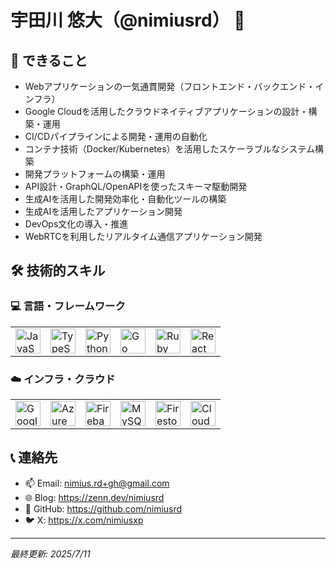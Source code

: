 # 宇田川 悠大（@nimiusrd） 👋

## 🚀 できること

- Webアプリケーションの一気通貫開発（フロントエンド・バックエンド・インフラ）
- Google Cloudを活用したクラウドネイティブアプリケーションの設計・構築・運用
- CI/CDパイプラインによる開発・運用の自動化
- コンテナ技術（Docker/Kubernetes）を活用したスケーラブルなシステム構築
- 開発プラットフォームの構築・運用
- API設計・GraphQL/OpenAPIを使ったスキーマ駆動開発
- 生成AIを活用した開発効率化・自動化ツールの構築
- 生成AIを活用したアプリケーション開発
- DevOps文化の導入・推進
- WebRTCを利用したリアルタイム通信アプリケーション開発

## 🛠️ 技術的スキル

### 💻 言語・フレームワーク
| | | | | | |
|---|---|---|---|---|---|
| <img src="https://cdn.jsdelivr.net/gh/devicons/devicon/icons/javascript/javascript-original.svg" width="40" height="40" alt="JavaScript" title="JavaScript" /> | <img src="https://cdn.jsdelivr.net/gh/devicons/devicon/icons/typescript/typescript-original.svg" width="40" height="40" alt="TypeScript" title="TypeScript" /> | <img src="https://cdn.jsdelivr.net/gh/devicons/devicon/icons/python/python-original.svg" width="40" height="40" alt="Python" title="Python" /> | <img src="https://cdn.jsdelivr.net/gh/devicons/devicon/icons/go/go-original.svg" width="40" height="40" alt="Go" title="Go" /> | <img src="https://cdn.jsdelivr.net/gh/devicons/devicon/icons/ruby/ruby-original.svg" width="40" height="40" alt="Ruby" title="Ruby" /> | <img src="https://cdn.jsdelivr.net/gh/devicons/devicon/icons/react/react-original.svg" width="40" height="40" alt="React" title="React" /> | <img src="https://cdn.jsdelivr.net/gh/devicons/devicon/icons/nextjs/nextjs-line.svg" width="40" height="40" alt="Next.js" title="Next.js" /> | <img src="https://cdn.jsdelivr.net/gh/devicons/devicon/icons/vuejs/vuejs-original.svg" width="40" height="40" alt="Vue.js" title="Vue.js" /> | <img src="https://cdn.jsdelivr.net/gh/devicons/devicon/icons/rails/rails-original-wordmark.svg" width="40" height="40" alt="Rails" title="Rails" /> | <img src="https://cdn.jsdelivr.net/gh/devicons/devicon/icons/flask/flask-original-wordmark.svg" width="40" height="40" alt="Flask" title="Flask" /> | <img src="https://cdn.jsdelivr.net/gh/devicons/devicon/icons/fastapi/fastapi-original.svg" width="40" height="40" alt="FastAPI" title="FastAPI" /> |

### ☁️ インフラ・クラウド
| | | | | | |
|---|---|---|---|---|---|
| <img src="https://cdn.jsdelivr.net/gh/devicons/devicon/icons/googlecloud/googlecloud-original.svg" width="40" height="40" alt="Google Cloud" title="Google Cloud" /> | <img src="https://cdn.jsdelivr.net/gh/devicons/devicon/icons/azure/azure-original.svg" width="40" height="40" alt="Azure" title="Azure" /> | <img src="https://cdn.jsdelivr.net/gh/devicons/devicon/icons/firebase/firebase-original.svg" width="40" height="40" alt="Firebase" title="Firebase" /> | <img src="https://cdn.jsdelivr.net/gh/devicons/devicon/icons/mysql/mysql-original.svg" width="40" height="40" alt="MySQL" title="MySQL" /> | <img src="https://icon.icepanel.io/GCP/svg/Firestore.svg" width="40" height="40" alt="Firestore" title="Firestore" /> | <img src="https://icon.icepanel.io/GCP/svg/Cloud-Storage.svg" width="40" height="40" alt="Cloud Storage" title="Cloud Storage" /> | <img src="https://cdn.jsdelivr.net/gh/devicons/devicon/icons/graphql/graphql-plain.svg" width="40" height="40" alt="GraphQL" title="GraphQL" /> | <img src="https://cdn.jsdelivr.net/gh/devicons/devicon/icons/openapi/openapi-original.svg" width="40" height="40" alt="OpenAPI" title="OpenAPI" /> | <img src="https://cdn.jsdelivr.net/gh/devicons/devicon/icons/docker/docker-original.svg" width="40" height="40" alt="Docker" title="Docker" /> | <img src="https://cdn.jsdelivr.net/gh/devicons/devicon/icons/kubernetes/kubernetes-original.svg" width="40" height="40" alt="Kubernetes" title="Kubernetes" /> | <img src="https://cdn.jsdelivr.net/gh/devicons/devicon/icons/github/github-original-wordmark.svg" width="40" height="40" alt="GitHub" title="GitHub" /> |

## 📞 連絡先

- 📫 Email: nimius.rd+gh@gmail.com
- 🌐 Blog: https://zenn.dev/nimiusrd
- 🐙 GitHub: https://github.com/nimiusrd
- 🐦 X: https://x.com/nimiusxp

---

*最終更新: 2025/7/11*

